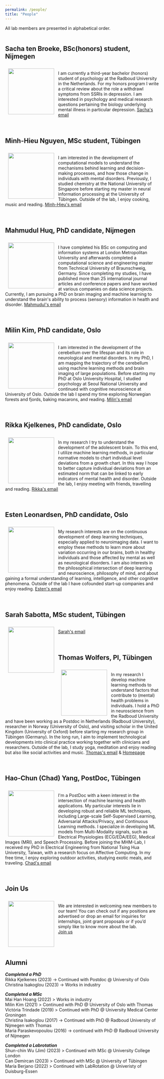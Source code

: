 ```yaml
---
permalink: /people/
title: "People"
---
```


All lab members are presented in alphabetical order.
<br>
<br>
## Sacha ten Broeke, BSc(honors) student, Nijmegen
<img align="left" src="https://mhm-lab.github.io/images/sasha_pic.jpg" width="150 px" style="padding: 10px"> <br>
I am currently a third-year bachelor (honors) student of psychology at the Radboud University in the Netherlands.
For my honors program I write a critical review about the role a withdrawl symptoms from SSRIs in depression.
I am interested in psychology and medical research questions pertaining the biology underlying mental illness in particular depression. [Sacha's email](mailto:sacha.tenbroeke@ru.nl)
<br>
<br>
<br>
## Minh-Hieu Nguyen, MSc student, Tübingen
<img align="left" src="https://mhm-lab.github.io/images/mh_pic.png" width="150 px" style="padding: 10px"> <br>
I am interested in the development of computational models to understand the mechanisms behind learning and decision-making processes, and how those change in individuals with mental disorders. Previously, I studied chemistry at the National University of Singapore before starting my master in neural information processing at the University of Tübingen. Outside of the lab, I enjoy cooking, music and reading. [Minh-Hieu's email](mailto:)
<br>
<br>
<br>
## Mahmudul Huq, PhD candidate, Nijmegen
<img align="left" src="https://mhm-lab.github.io/images/mah_pic.png" width="150 px" style="padding: 10px"> <br>
I have completed his BSc on computing and information systems at London Metropolitan University and afterwards completed a computational science and engineering master from Technical University of Braunschweig, Germany. Since completing my studies, I have published more than 25 international journal articles and conference papers and have worked at various companies on data science projects. Currently, I am pursuing a PhD on brain imaging and machine learning to understand the brain's ability to process (sensory) information in health and disorder. [Mahmudul's email](mailto:)
<br>
<br>
<br>
##  Milin Kim, PhD candidate, Oslo
<img align="left" src="https://mhm-lab.github.io/images/milin_pic.png" width="150 px" style="padding: 10px"> <br>
I am interested in the development of the cerebellum over the lifespan and its role in neurological and mental disorders. In my PhD, I am mapping the trajectory of the cerebellum using machine learning methods and brain imaging of large populations. Before starting my PhD at Oslo University Hospital, I studied psychology at Seoul National University and continued with cognitive neuroscience at University of Oslo. Outside the lab I spend my time exploring Norwegian forests and fjords, baking macarons, and reading. [Milin's email](mailto:milink@student.sv.uio.no)
<br>
<br>
<br>
##  Rikka Kjelkenes, PhD candidate, Oslo
<img align="left" src="https://mhm-lab.github.io/images/rikka_pic.jpg" width="150 px" style="padding: 10px"> <br>
In my research I try to understand the development of the adolescent brain. To this end, I utilize machine learning methods, in particular normative models to chart individual level deviations from a growth chart. In this way I hope to better capture individual deviations from an estimated norm that can be linked to early indicators of mental health and disorder. Outside the lab, I enjoy meeting with friends, travelling and reading. [Rikka's email](mailto:)
<br>
<br>
<br>
##  Esten Leonardsen, PhD candidate, Oslo
<img align="left" src="https://mhm-lab.github.io/images/esten_pic.png" width="150 px" style="padding: 10px"> <br>
My research interests are on the continuous development of deep learning techniques, especially applied to neuroimaging data. I want to employ these methods to learn more about variation occurring in our brains, both in healthy individuals and those affected by mental as well as neurological disorders. I am also interests in the philosophical intersection of deep learning and neuroscience, philosophy of mind, and about gaining a formal understanding of learning, intelligence, and other cognitive phenomena. Outside of the lab I have cofounded start-up companies and enjoy reading. [Esten's email](mailto:esten.leonardsen@psykologi.uio.no)
<br>
<br>
<br>
## Sarah Sabotta, MSc student, Tübingen
<img align="left" src="https://mhm-lab.github.io/images/.png" width="150 px" style="padding: 10px"> <br>
[Sarah's email](mailto:chadyang.hc@gmail.com)
<br>
<br>
<br>
## Thomas Wolfers, PI, Tübingen
<img align="left" src="https://mhm-lab.github.io/images/thomas_pic.png" width="150 px" style="padding: 10px"> <br>
In my research I develop machine learning methods to understand factors that contribute to (mental) health problems in individuals. I hold a PhD in neuroscience from the Radboud University and have been working as a Postdoc in Netherlands (Radboud University), researcher in Norway (University of Oslo), and visiting scholar in the United Kingdom (University of Oxford) before starting my research group in Tübingen (Germany). In the long run, I aim to implement technological developments into clinical practice working together with clinicians and researchers. Outside of the lab, I study yoga, meditation and enjoy reading but also like social activities and music. [Thomas's email](mailto:dr.thomas.wolfers@gmail.com) & [Homepage](https://www.thomaswolfers.com)
<br>
<br>
<br>
## Hao-Chun (Chad) Yang, PostDoc, Tübingen
<img align="left" src="https://mhm-lab.github.io/images/yang_pic.png" width="150 px" style="padding: 10px"> <br>
I'm a PostDoc with a keen interest in the intersection of machine learning and health applications. My particular interests lie in developing robust and reliable ML techniques, including Large-scale Self-Supervised Learning, Adversarial Attacks/Privacy, and Continuous Learning methods. I specialize in developing ML models from Multi-Modality signals, such as Electrical Physiologies (ECG/EDA/EEG), Medical Images (MRI), and Speech Processing. Before joining the MHM-Lab, I received my PhD in Electrical Engineering from National Tsing Hua University, Taiwan, with a research focus on Affective Computing. In my free time, I enjoy exploring outdoor activities, studying exotic meals, and traveling. [Chad's email](mailto:chadyang.hc@gmail.com)
<br>
<br>
<br>
## Join Us
<img align="left" src="https://mhm-lab.github.io/images/joinus_pic.jpg" width="150 px" style="padding: 10px"> <br>
We are interested in welcoming new members to our team! You can check out if any positions are advertised or drop an email for inquiries for internships, joint grant proposals or if you’d simply like to know more about the lab.
<br>
[Join us](mailto:dr.thomas.wolfers@gmail.com)
<br>
<br>
<br>
<br>

## Alumni

***Completed a PhD***
<br>
Rikka Kjelkenes (2023) -> Continued with Postdoc @ University of Oslo <br>
Christina Isakoglou (2023) -> Works in industry <br>

***Completed a MSc***
<br>
Mai Han Hoang (2022) > Works in industry <br>
Milin Kim (2021) > Continued with PhD @ University of Oslo with Thomas <br>
Victória Trindade (2019) > Continued with PhD @ University Medical Center Groningen <br>
Christina Isakoglou (2017) ->  Continued with PhD @ Radboud University of Nijmegen with Thomas <br>
Maria Paraskevopoulou (2016) -> continued with PhD @ Radboud University of Nijmegen <br>

***Completed a Labrotation***
<br>
Shun-chin Wu (Jim) (2023) > Continued with MSc @ University College London<br>
Can Demircan (2023) > Continued with MSc @ University of Tübingen <br>
María Berjano (2022) > Continued with LabRotation @ Univeristy of Duisburg-Essen <br>
